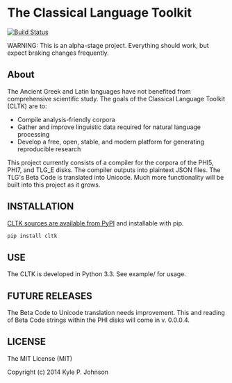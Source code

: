 The Classical Language Toolkit
==============================

[![Build Status](https://travis-ci.org/kylepjohnson/cltk.png?branch=master)](https://travis-ci.org/kylepjohnson/cltk)

WARNING: This is an alpha-stage project. Everything should work, but expect braking changes frequently.

About 
-----
The Ancient Greek and Latin languages have not benefited from comprehensive scientific study. The goals of the Classical Language Toolkit (CLTK) are to:

*   Compile analysis-friendly corpora
*   Gather and improve linguistic data required for natural language processing
*   Develop a free, open, stable, and modern platform for generating reproducible research

This project currently consists of a compiler for the corpora of the PHI5, PHI7, and TLG_E disks. The compiler outputs into plaintext JSON files. The TLG's Beta Code is translated into Unicode. Much more functionality will be built into this project as it grows.

INSTALLATION
------------
[CLTK sources are available from PyPI](https://pypi.python.org/pypi/cltk) and installable with pip.

```bash
pip install cltk
```

USE
---
The CLTK is developed in Python 3.3. See example/ for usage.

FUTURE RELEASES
---------------
The Beta Code to Unicode translation needs improvement. This and reading of Beta Code strings within the PHI disks will come in v. 0.0.0.4.

LICENSE
-------
The MIT License (MIT)

Copyright (c) 2014 Kyle P. Johnson

